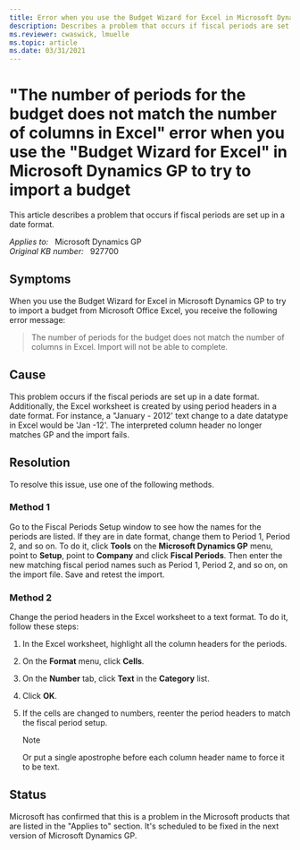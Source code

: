 ```yaml
---
title: Error when you use the Budget Wizard for Excel in Microsoft Dynamics GP to try to import a budget
description: Describes a problem that occurs if fiscal periods are set up in a date format. Provides a resolution.
ms.reviewer: cwaswick, lmuelle
ms.topic: article
ms.date: 03/31/2021
---
```

# "The number of periods for the budget does not match the number of columns in Excel" error when you use the "Budget Wizard for Excel" in Microsoft Dynamics GP to try to import a budget

This article describes a problem that occurs if fiscal periods are set up in a date format.

_Applies to:_ &nbsp; Microsoft Dynamics GP  
_Original KB number:_ &nbsp; 927700

## Symptoms

When you use the Budget Wizard for Excel in Microsoft Dynamics GP to try to import a budget from Microsoft Office Excel, you receive the following error message:
> The number of periods for the budget does not match the number of columns in Excel. Import will not be able to complete.

## Cause

This problem occurs if the fiscal periods are set up in a date format. Additionally, the Excel worksheet is created by using period headers in a date format. For instance, a "January - 2012' text change to a date datatype in Excel would be 'Jan -12'. The interpreted column header no longer matches GP and the import fails.

## Resolution

To resolve this issue, use one of the following methods.

### Method 1

Go to the Fiscal Periods Setup window to see how the names for the periods are listed. If they are in date format, change them to Period 1, Period 2, and so on. To do it, click **Tools** on the **Microsoft Dynamics GP** menu, point to **Setup**, point to **Company** and click **Fiscal Periods**. Then enter the new matching fiscal period names such as Period 1, Period 2, and so on, on the import file. Save and retest the import.

### Method 2

Change the period headers in the Excel worksheet to a text format. To do it, follow these steps:

1. In the Excel worksheet, highlight all the column headers for the periods.
2. On the **Format** menu, click **Cells**.
3. On the **Number** tab, click **Text** in the **Category** list.
4. Click **OK**.
5. If the cells are changed to numbers, reenter the period headers to match the fiscal period setup.

    > [!NOTE]
    > Or put a single apostrophe before each column header name to force it to be text.

## Status

Microsoft has confirmed that this is a problem in the Microsoft products that are listed in the "Applies to" section. It's scheduled to be fixed in the next version of Microsoft Dynamics GP.
